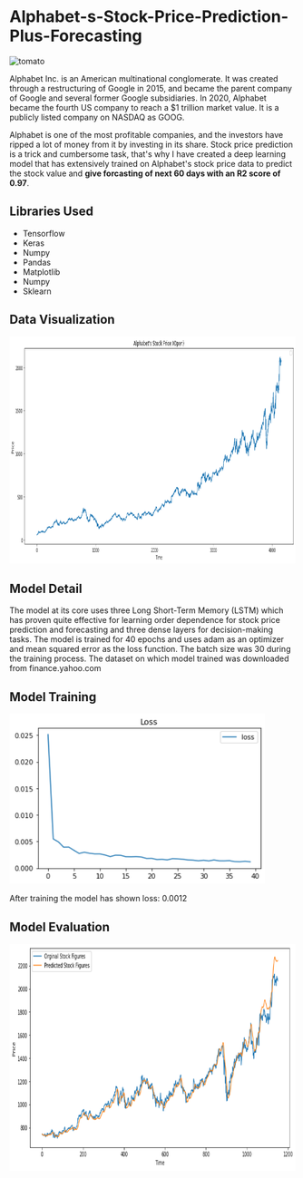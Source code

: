 # Alphabet-s-Stock-Price-Prediction-Plus-Forecasting
<img src="https://i.cdn.turner.com/money/interactive/technology/what-is-googles-new-alphabet/images/google-alphabet-xl.png" alt="tomato" width="900" height="680">
<p>Alphabet Inc. is an American multinational conglomerate. It was created through a restructuring of Google in 2015, and became the parent company of Google and several former Google subsidiaries. In 2020, Alphabet became the fourth US company to reach a $1 trillion market value. It is a publicly listed company on NASDAQ as GOOG. 
</p>
<p>Alphabet is one of the most profitable companies, and the investors have ripped a lot of money from it by investing in its share. Stock price prediction is a trick and cumbersome task, that's why I have created a deep learning model that has extensively trained on Alphabet's stock price data to predict the stock value and <b>give forcasting of next 60 days with an R2 score of 0.97</b>.</p>
<h2>Libraries Used</h2>
<ul>
  <li>Tensorflow</li>
  <li>Keras</li>
  <li>Numpy</li>
  <li>Pandas </li>
  <li>Matplotlib</li>
  <li>Numpy</li>
  <li>Sklearn</li>
</ul> 
<h2>Data Visualization</h2>
<img src="https://github.com/NavinBondade/Alphabet-s-Stock-Price-Prediction-Plus-Forecasting/blob/main/Alphabet's%20Stock%20Price%20%20Prediction%20Plus%20Forecasting/Graphs/Alphabet's%20Stock%20Price%20(Open).png" width="800" height="400">
<h2>Model Detail</h2>
<p>
The model at its core uses three Long Short-Term Memory (LSTM) which has proven quite effective for learning order dependence for stock price prediction and forecasting and three dense layers for decision-making tasks. The model is trained for 40 epochs and uses adam as an optimizer and mean squared error as the loss function. The batch size was 30 during the training process. The dataset on which model trained was downloaded from finance.yahoo.com<three dense layers for decision making.</p>
<h2>Model Training</h2>
<img src="https://github.com/NavinBondade/Alphabet-s-Stock-Price-Prediction-Plus-Forecasting/blob/main/Alphabet's%20Stock%20Price%20%20Prediction%20Plus%20Forecasting/Graphs/loss.png" width="450" height="300">
<p>After training the model has shown loss: 0.0012</p>
<h2>Model Evaluation</h2>
<img src="https://github.com/NavinBondade/Alphabet-s-Stock-Price-Prediction-Plus-Forecasting/blob/main/Alphabet's%20Stock%20Price%20%20Prediction%20Plus%20Forecasting/Graphs/Alphabet's%20Stock%20Price%20(Open)%20Prediction.png" alt="tomato" width="800" height="400">
